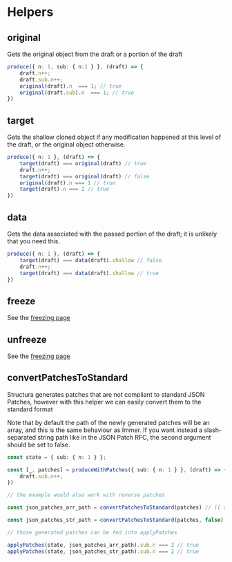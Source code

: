 # Helpers

## original

Gets the original object from the draft or a portion of the draft

```typescript
produce({ n: 1, sub: { n:1 } }, (draft) => {
    draft.n++;
    draft.sub.n++;
    original(draft).n  === 1; // true
    original(draft.sub).n  === 1; // true
})
```

## target

Gets the shallow cloned object if any modification happened at this level of the draft, or the original object otherwise.

```typescript
produce({ n: 1 }, (draft) => {
    target(draft) === original(draft) // true
    draft.n++;
    target(draft) === original(draft) // false
    original(draft).n === 1 // true
    target(draft).n === 2 // true
})
```

## data

Gets the data associated with the passed portion of the draft; it is unlikely that you need this.

```typescript
produce({ n: 1 }, (draft) => {
    target(draft) === data(draft).shallow // false
    draft.n++;
    target(draft) === data(draft).shallow // true
})
```

## freeze

See the <a href="./freezing.html#Freezing">freezing page</a>

## unfreeze

See the <a href="./freezing.html#Unfreezing">freezing page</a>

## convertPatchesToStandard

Structura generates patches that are not compliant to standard JSON Patches, however with this helper we can easily convert them to the standard format

Note that by default the path of the newly generated patches will be an array, and this is the same behaviour as Immer. If you want instead a slash-separated string path like in the JSON Patch RFC, the second argument should be set to false.

```typescript
const state = { sub: { n: 1 } };

const [_, patches] = produceWithPatches({ sub: { n: 1 } }, (draft) => {
    draft.sub.n++;
})

// the example would also work with reverse patches

const json_patches_arr_path = convertPatchesToStandard(patches) // [{ op: "replace", path: ["sub", "n"], value: 2 }]

const json_patches_str_path = convertPatchesToStandard(patches, false) // [{ op: "replace", path: "/sub/n", value: 2 }]

// those generated patches can be fed into applyPatches

applyPatches(state, json_patches_arr_path).sub.n === 2 // true
applyPatches(state, json_patches_str_path).sub.n === 2 // true
```